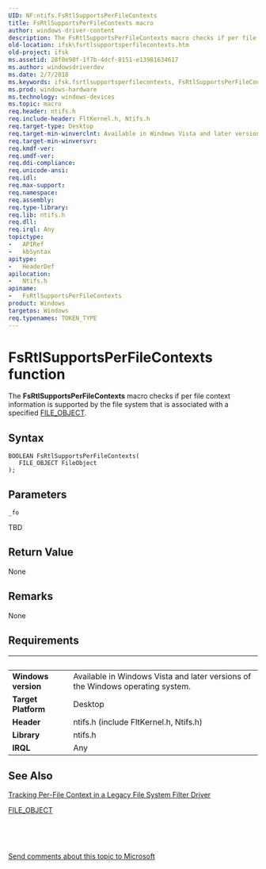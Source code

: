 ```yaml
---
UID: NF:ntifs.FsRtlSupportsPerFileContexts
title: FsRtlSupportsPerFileContexts macro
author: windows-driver-content
description: The FsRtlSupportsPerFileContexts macro checks if per file context information is supported by the file system that is associated with a specified FILE_OBJECT.
old-location: ifsk\fsrtlsupportsperfilecontexts.htm
old-project: ifsk
ms.assetid: 28f0e98f-1f7b-4dcf-8151-e13981634617
ms.author: windowsdriverdev
ms.date: 2/7/2018
ms.keywords: ifsk.fsrtlsupportsperfilecontexts, FsRtlSupportsPerFileContexts function [Installable File System Drivers], ntifs/FsRtlSupportsPerFileContexts, FsRtlSupportsPerFileContexts, fsrtlref_98e99a7a-c80d-43d5-a0f6-3eea35a8d20a.xml
ms.prod: windows-hardware
ms.technology: windows-devices
ms.topic: macro
req.header: ntifs.h
req.include-header: FltKernel.h, Ntifs.h
req.target-type: Desktop
req.target-min-winverclnt: Available in Windows Vista and later versions of the Windows operating system.
req.target-min-winversvr: 
req.kmdf-ver: 
req.umdf-ver: 
req.ddi-compliance: 
req.unicode-ansi: 
req.idl: 
req.max-support: 
req.namespace: 
req.assembly: 
req.type-library: 
req.lib: ntifs.h
req.dll: 
req.irql: Any
topictype:
-	APIRef
-	kbSyntax
apitype:
-	HeaderDef
apilocation:
-	Ntifs.h
apiname:
-	FsRtlSupportsPerFileContexts
product: Windows
targetos: Windows
req.typenames: TOKEN_TYPE
---
```



# FsRtlSupportsPerFileContexts function
The <b>FsRtlSupportsPerFileContexts</b> macro checks if per file context information is supported by the file system that is associated with a specified <a href="..\wdm\ns-wdm-_file_object.md">FILE_OBJECT</a>.

## Syntax

````
BOOLEAN FsRtlSupportsPerFileContexts(
   FILE_OBJECT FileObject
);
````

## Parameters

`_fo`

TBD


## Return Value

None

## Remarks

None

## Requirements
| &nbsp; | &nbsp; |
| ---- |:---- |
| **Windows version** | Available in Windows Vista and later versions of the Windows operating system.  |
| **Target Platform** | Desktop |
| **Header** | ntifs.h (include FltKernel.h, Ntifs.h) |
| **Library** | ntifs.h |
| **IRQL** | Any |

## See Also

<a href="https://msdn.microsoft.com/6be3ff10-47e4-47f5-8f15-88a80a16f451">Tracking Per-File Context in a Legacy File System Filter Driver</a>



<a href="..\wdm\ns-wdm-_file_object.md">FILE_OBJECT</a>



 

 

<a href="mailto:wsddocfb@microsoft.com?subject=Documentation%20feedback [ifsk\ifsk]:%20FsRtlSupportsPerFileContexts  function%20 RELEASE:%20(2/7/2018)&amp;body=%0A%0APRIVACY STATEMENT%0A%0AWe use your feedback to improve the documentation. We don't use your email address for any other purpose, and we'll remove your email address from our system after the issue that you're reporting is fixed. While we're working to fix this issue, we might send you an email message to ask for more info. Later, we might also send you an email message to let you know that we've addressed your feedback.%0A%0AFor more info about Microsoft's privacy policy, see http://privacy.microsoft.com/en-us/default.aspx." title="Send comments about this topic to Microsoft">Send comments about this topic to Microsoft</a>